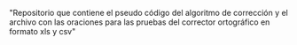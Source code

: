 "Repositorio que contiene el pseudo código del algoritmo de corrección y el archivo con las oraciones para las pruebas del corrector ortográfico en formato xls y csv" 
